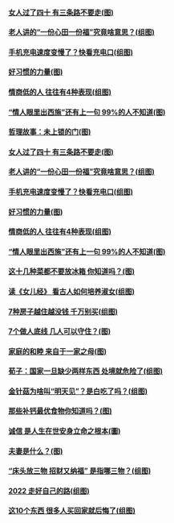 #### [女人过了四十 有三条路不要走(图)](../pages/p8/1000189.md?t=03121504) 
#### [老人讲的“一份心田一份福”究竟啥意思？(组图)](../pages/p8/1000267.md?t=03121504) 
#### [手机充电速度变慢了？快看充电口(组图)](../pages/p8/1000259.md?t=03121504) 
#### [好习惯的力量(图)](../pages/p8/1000007.md?t=03121504) 
#### [情商低的人 往往有4种表现(组图)](../pages/p8/999940.md?t=03121504) 
#### [“情人眼里出西施”还有上一句 99%的人不知道(图)](../pages/p8/999939.md?t=03121504) 
#### [哲理故事：未上锁的门(图)](../pages/p8/1000205.md?t=03121504) 
#### [女人过了四十 有三条路不要走(图)](../pages/p8/1000189.md?t=03121504) 
#### [老人讲的“一份心田一份福”究竟啥意思？(组图)](../pages/p8/1000267.md?t=03121504) 
#### [手机充电速度变慢了？快看充电口(组图)](../pages/p8/1000259.md?t=03121504) 
#### [好习惯的力量(图)](../pages/p8/1000007.md?t=03121504) 
#### [情商低的人 往往有4种表现(组图)](../pages/p8/999940.md?t=03121504) 
#### [“情人眼里出西施”还有上一句 99%的人不知道(图)](../pages/p8/999939.md?t=03121504) 
#### [这十几种菜都不要放冰箱 你知道吗？(图)](../pages/p8/1000024.md?t=03121504) 
#### [读《女儿经》 看古人如何培养淑女(组图)](../pages/p8/999700.md?t=03121504) 
#### [7种房子越住越没钱 千万别买(组图)](../pages/p8/999545.md?t=03121504) 
#### [7个做人底线 几人可以守住？(图)](../pages/p8/999060.md?t=03121504) 
#### [家庭的和睦 来自于一家之母(图)](../pages/p8/1000022.md?t=03121504) 
#### [荀子：国家一旦缺少两样东西 处境就危险了(组图)](../pages/p8/999713.md?t=03121504) 
#### [金针菇为啥叫“明天见”？是白吃了吗？(组图)](../pages/p8/999938.md?t=03121504) 
#### [那些补钙最优食物你知道吗？(图)](../pages/p8/999784.md?t=03121504) 
#### [诚信 是人生在世安身立命之根本(圖)](../pages/p8/999555.md?t=03121504) 
#### [夫妻是什么？(图)](../pages/p8/999563.md?t=03121504) 
#### [“床头放三物 招财又纳福” 是指哪三物？(组图)](../pages/p8/999872.md?t=03121504) 
#### [2022 走好自己的路(组图)](../pages/p8/999092.md?t=03121504) 
#### [这10个东西 很多人买回家就后悔了(组图)](../pages/p8/999311.md?t=03121504) 
